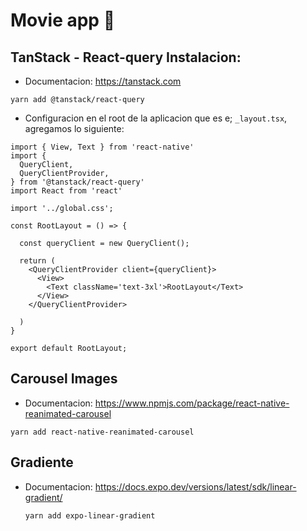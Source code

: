 # Movie app 👋

## TanStack - React-query Instalacion:

- Documentacion: https://tanstack.com

`yarn add @tanstack/react-query`

- Configuracion en el root de la aplicacion que es e; `_layout.tsx`, agregamos lo siguiente:

```tsx
import { View, Text } from 'react-native'
import {
  QueryClient,
  QueryClientProvider,
} from '@tanstack/react-query'
import React from 'react'

import '../global.css';

const RootLayout = () => {

  const queryClient = new QueryClient();

  return (
    <QueryClientProvider client={queryClient}>
      <View>
        <Text className='text-3xl'>RootLayout</Text>
      </View>
    </QueryClientProvider>

  )
}

export default RootLayout;

```

## Carousel Images

- Documentacion: https://www.npmjs.com/package/react-native-reanimated-carousel

`yarn add react-native-reanimated-carousel`

## Gradiente

- Documentacion: https://docs.expo.dev/versions/latest/sdk/linear-gradient/

  `yarn add expo-linear-gradient`
  